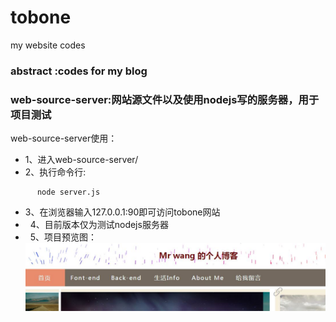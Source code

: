 # tobone
my website codes

### abstract :codes for my blog 
### web-source-server:网站源文件以及使用nodejs写的服务器，用于项目测试
web-source-server使用：
+    1、进入web-source-server/
+    2、执行命令行: 
```
      node server.js
```
+    3、在浏览器输入127.0.0.1:90即可访问tobone网站
+    4、目前版本仅为测试nodejs服务器
+    5、项目预览图：
![image](index.jpg) 
